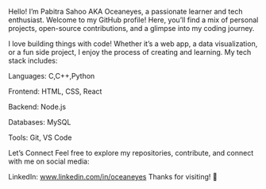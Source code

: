 Hello! I’m Pabitra Sahoo AKA Oceaneyes, a passionate learner and tech enthusiast.
Welcome to my GitHub profile!
Here, you’ll find a mix of personal projects, open-source contributions, and a glimpse into my coding journey.


I love building things with code!
Whether it’s a web app, a data visualization, or a fun side project, I enjoy the process of creating and learning.
My tech stack includes:

Languages: C,C++,Python


Frontend: HTML, CSS, React


Backend: Node.js


Databases: MySQL


Tools: Git, VS Code

Let’s Connect
Feel free to explore my repositories, contribute, and connect with me on social media:

LinkedIn: www.linkedin.com/in/oceaneyes
Thanks for visiting! 🚀
